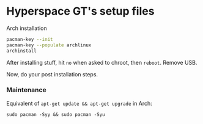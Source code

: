 # Hyperspace GT's setup files

Arch installation
```bash
pacman-key --init
pacman-key --populate archlinux
archinstall
```
After installing stuff, hit `no` when asked to chroot, then `reboot`. Remove USB.

Now, do your post installation steps.



### Maintenance
Equivalent of `apt-get update && apt-get upgrade` in Arch:
```
sudo pacman -Syy && sudo pacman -Syu
```
